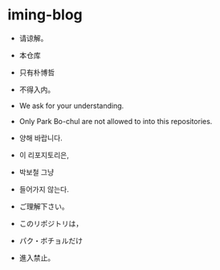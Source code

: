 # iming-blog

- 请谅解。
- 本仓库
- 只有朴博哲
- 不得入内。

- We ask for your understanding.
- Only Park Bo-chul are not allowed to into this repositories.

- 양해 바랍니다.
- 이 리포지토리은,
- 박보철 그냥
- 들어가지 않는다.

- ご理解下さい。
- このリポジトリは，
- パク・ボチョルだけ
- 進入禁止。
